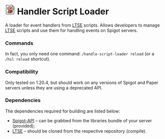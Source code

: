 [icon]: https://raw.githubusercontent.com/inc0g-repoz/low-tier-script-engine/refs/heads/main/src/assets/icon.png
[LTSE]: https://github.com/inc0g-repoz/low-tier-script-engine
[Spigot-API]: https://hub.spigotmc.org/nexus/service/rest/repository/browse/snapshots/org/spigotmc/spigot-api/

# ![icon] Handler Script Loader
A loader for event handlers from [LTSE] scripts. Allows developers to manage [LTSE] scripts and use them for handling events on Spigot servers.

### Commands
In fact, you only need one command: `/handle-script-loader reload` (or a `/hsl reload` shortcut).

### Compatibility
Only tested on 1.20.4, but should work on any versions of Spigot and Paper servers unless they are using a deprecated API.

### Dependencies
The dependencies required for building are listed below:
- [Spigot-API] – can be grabbed from the libraries bundle of your server (provided);
- [LTSE] – should be cloned from the respective repository (compile).
